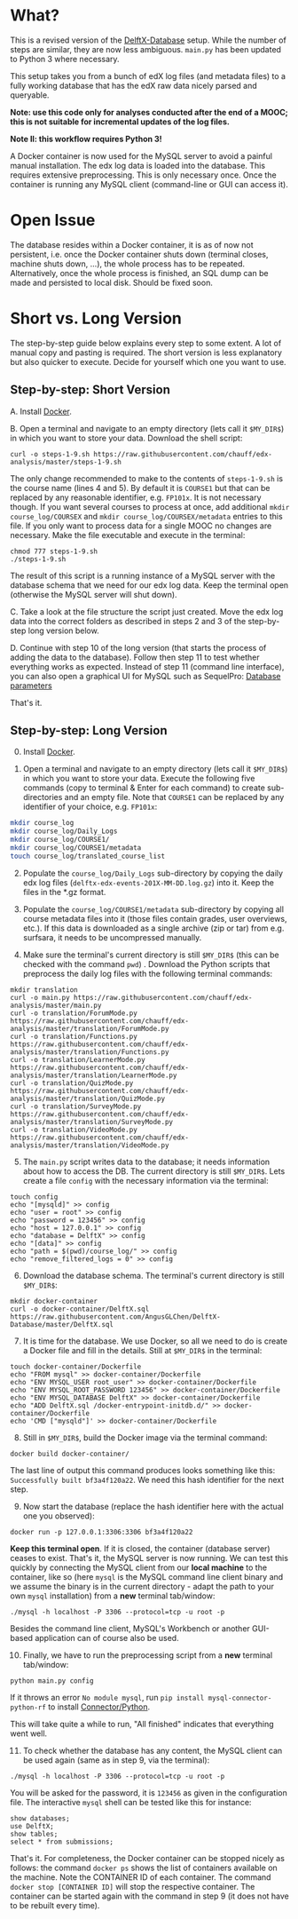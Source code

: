 # What?

This is a revised version of the [DelftX-Database](https://github.com/AngusGLChen/DelftX-Database) setup. While the number of steps are similar, they are now less ambiguous. `main.py` has been updated to Python 3 where necessary.

This setup takes you from a bunch of edX log files (and metadata files) to a fully working database that has the edX raw data nicely parsed and queryable.

**Note: use this code only for analyses conducted after the end of a MOOC; this is not suitable for incremental updates of the log files.** 

**Note II: this workflow requires Python 3!**

A Docker container is now used for the MySQL server to avoid a painful manual installation. The edx log data is loaded into the database. This requires extensive preprocessing. This is only necessary once. Once the container is running any MySQL client (command-line or GUI can access it). 

# Open Issue

The database resides within a Docker container, it is as of now not persistent, i.e. once the Docker container shuts down (terminal closes, machine shuts down, ...), the whole process has to be repeated. Alternatively, once the whole process is finished, an SQL dump can be made and persisted to local disk.
Should be fixed soon.


# Short vs. Long Version

The step-by-step guide below explains every step to some extent. A lot of manual copy and pasting is required. The short version is less explanatory but also quicker to execute. Decide for yourself which one you want to use.

## Step-by-step: Short Version

A. Install [Docker](https://www.docker.com/).

B. Open a terminal and navigate to an empty directory (lets call it `$MY_DIR$`) in which you want to store your data. Download the shell script:
```
curl -o steps-1-9.sh https://raw.githubusercontent.com/chauff/edx-analysis/master/steps-1-9.sh
```
The only change recommended to make to the contents of `steps-1-9.sh` is the course name (lines 4 and 5). By default it is `COURSE1` but that can be replaced by any reasonable identifier, e.g. `FP101x`. It is not necessary though. If you want several courses to process at once, add additional `mkdir course_log/COURSEX` and `mkdir course_log/COURSEX/metadata` entries to this file. If you only want to process data for a single MOOC no changes are necessary. Make the file executable and execute in the terminal:
```
chmod 777 steps-1-9.sh
./steps-1-9.sh
```
The result of this script is a running instance of a MySQL server with the database schema that we need for our edx log data. Keep the terminal open (otherwise the MySQL server will shut down).

C. Take a look at the file structure the script just created. Move the edx log data into the correct folders as described in steps 2 and 3 of the step-by-step long version below.

D. Continue with step 10 of the long version (that starts the process of adding the data to the database). Follow then step 11 to test whether everything works as expected. Instead of step 11 (command line interface), you can also open a graphical UI for MySQL such as SequelPro:
[Database parameters](sequelpro.png)

That's it.


## Step-by-step: Long Version
0. Install [Docker](https://www.docker.com/).

1. Open a terminal and navigate to an empty directory (lets call it `$MY_DIR$`) in which you want to store your data. Execute the following five commands (copy to terminal & Enter for each command) to create sub-directories and an empty file. Note that `COURSE1` can be replaced by any identifier of your choice, e.g. `FP101x`:
```bash
mkdir course_log
mkdir course_log/Daily_Logs
mkdir course_log/COURSE1/
mkdir course_log/COURSE1/metadata
touch course_log/translated_course_list
```

2. Populate the `course_log/Daily_Logs` sub-directory by copying the daily edx log files (`delftx-edx-events-201X-MM-DD.log.gz`) into it. Keep the files in the \*.gz format.

3. Populate the `course_log/COURSE1/metadata` sub-directory by copying all course metadata files into it (those files contain grades, user overviews, etc.). If this data is downloaded as a single archive (zip or tar) from e.g. surfsara, it needs to be uncompressed manually. 

4. Make sure the terminal's current directory is still `$MY_DIR$` (this can be checked with the command `pwd`) . Download the Python scripts that preprocess the daily log files with the following terminal commands:
```
mkdir translation
curl -o main.py https://raw.githubusercontent.com/chauff/edx-analysis/master/main.py
curl -o translation/ForumMode.py https://raw.githubusercontent.com/chauff/edx-analysis/master/translation/ForumMode.py
curl -o translation/Functions.py https://raw.githubusercontent.com/chauff/edx-analysis/master/translation/Functions.py
curl -o translation/LearnerMode.py https://raw.githubusercontent.com/chauff/edx-analysis/master/translation/LearnerMode.py
curl -o translation/QuizMode.py https://raw.githubusercontent.com/chauff/edx-analysis/master/translation/QuizMode.py
curl -o translation/SurveyMode.py https://raw.githubusercontent.com/chauff/edx-analysis/master/translation/SurveyMode.py
curl -o translation/VideoMode.py https://raw.githubusercontent.com/chauff/edx-analysis/master/translation/VideoMode.py
```

5. The `main.py` script writes data to the database; it needs information about how to access the DB. The current directory is still `$MY_DIR$`. Lets create a file `config` with the necessary information via the terminal:
```
touch config
echo "[mysqld]" >> config
echo "user = root" >> config
echo "password = 123456" >> config
echo "host = 127.0.0.1" >> config
echo "database = DelftX" >> config
echo "[data]" >> config
echo "path = $(pwd)/course_log/" >> config
echo "remove_filtered_logs = 0" >> config
```

6. Download the database schema. The terminal's current directory is still `$MY_DIR$`:
```
mkdir docker-container
curl -o docker-container/DelftX.sql https://raw.githubusercontent.com/AngusGLChen/DelftX-Database/master/DelftX.sql
```

7. It is time for the database. We use Docker, so all we need to do is create a Docker file and fill in the details. Still at `$MY_DIR$` in the terminal:
```
touch docker-container/Dockerfile
echo "FROM mysql" >> docker-container/Dockerfile
echo "ENV MYSQL_USER root_user" >> docker-container/Dockerfile 
echo "ENV MYSQL_ROOT_PASSWORD 123456" >> docker-container/Dockerfile
echo "ENV MYSQL_DATABASE DelftX" >> docker-container/Dockerfile
echo "ADD DelftX.sql /docker-entrypoint-initdb.d/" >> docker-container/Dockerfile
echo 'CMD ["mysqld"]' >> docker-container/Dockerfile
```

8. Still in `$MY_DIR$`, build the Docker image via the terminal command:
```
docker build docker-container/
```
The last line of output this command produces looks something like this: `Successfully built bf3a4f120a22`. We need this hash identifier for the next step.

9. Now start the database (replace the hash identifier here with the actual one you observed):
```
docker run -p 127.0.0.1:3306:3306 bf3a4f120a22
```
**Keep this terminal open**. If it is closed, the container (database server) ceases to exist. That's it, the MySQL server is now running. We can test this quickly by connecting the MySQL client from our **local machine** to the container, like so (here `mysql` is the MySQL command line client binary and we assume the binary is in the current directory - adapt the path to your own `mysql` installation) from a **new** terminal tab/window:
```
./mysql -h localhost -P 3306 --protocol=tcp -u root -p
```
Besides the command line client, MySQL's Workbench or another GUI-based application can of course also be used. 

10. Finally, we have to run the preprocessing script from a **new** terminal tab/window:
```
python main.py config
```
If it throws an error `No module mysql`, run `pip install mysql-connector-python-rf` to install [Connector/Python](https://dev.mysql.com/doc/connector-python/en/connector-python-installation.html). 

This will take quite a while to run, "All finished" indicates that everything went well.

11. To check whether the database has any content, the MySQL client can be used again (same as in step 9, via the terminal):
```
./mysql -h localhost -P 3306 --protocol=tcp -u root -p
```
You will be asked for the password, it is `123456` as given in the configuration file. The interactive `mysql` shell can be tested like this for instance:
```
show databases;
use DelftX;
show tables;
select * from submissions;
```

That's it. For completeness, the Docker container can be stopped nicely as follows: the command `docker ps` shows the list of containers available on the machine. Note the CONTAINER ID of each container. The command `docker stop [CONTAINER ID]` will stop the respective container. The container can be started again with the command in step 9 (it does not have to be rebuilt every time).


